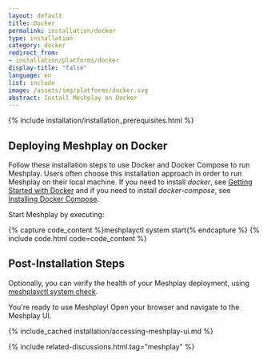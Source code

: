 ```yaml
---
layout: default
title: Docker
permalink: installation/docker
type: installation
category: docker
redirect_from:
- installation/platforms/docker
display-title: "false"
language: en
list: include
image: /assets/img/platforms/docker.svg
abstract: Install Meshplay on Docker
---
```


{% include installation/installation_prerequisites.html %}

## Deploying Meshplay on Docker

Follow these installation steps to use Docker and Docker Compose to run Meshplay. Users often choose this installation approach in order to run Meshplay on their local machine. If you need to install *docker*, see [Getting Started with Docker](https://docs.docker.com/get-started/) and if you need to install *docker-compose*, see [Installing Docker Compose](https://docs.docker.com/compose/install/).

Start Meshplay by executing:

<!-- <pre class="codeblock-pre" style="padding: 0; font-size:0px;"><div class="codeblock" style="display: block;">
 <div class="clipboardjs" style="padding: 0">
 <span style="font-size:0;">curl -L https://meshplay.khulnasoft.com/install | PLATFORM=docker bash -</span>  
 </div>
 <div class="window-buttons"></div>
 <div id="termynal1" style="width:100%; height:150px; max-width:100%;" data-termynal="">
            <span data-ty="input">curl -L https://meshplay.khulnasoft.com/install | PLATFORM=docker bash -</span>
            <span data-ty="progress"></span>
            <span data-ty="">Successfully installed Meshplay</span>
  </div>
 </div>
 </pre>

 <script src="/assets/js/terminal.js" data-termynal-container="#termynal1"></script> -->

{% capture code_content %}meshplayctl system start{% endcapture %}
{% include code.html code=code_content %}

## Post-Installation Steps

Optionally, you can verify the health of your Meshplay deployment, using <a href='/reference/meshplayctl/system/check'>meshplayctl system check</a>.

You're ready to use Meshplay! Open your browser and navigate to the Meshplay UI.

{% include_cached installation/accessing-meshplay-ui.md %}

{% include related-discussions.html tag="meshplay" %}
